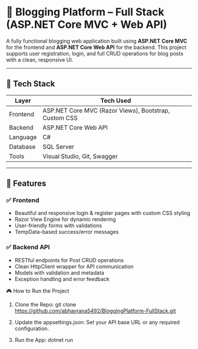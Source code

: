# 📝 Blogging Platform – Full Stack (ASP.NET Core MVC + Web API)

A fully functional blogging web application built using **ASP.NET Core MVC** for the frontend and **ASP.NET Core Web API** for the backend. This project supports user registration, login, and full CRUD operations for blog posts with a clean, responsive UI.

---

## 🚀 Tech Stack

| Layer       | Tech Used                                     |
|-------------|-----------------------------------------------|
| Frontend    | ASP.NET Core MVC (Razor Views), Bootstrap, Custom CSS |
| Backend     | ASP.NET Core Web API                          |
| Language    | C#                                            |
| Database    | SQL Server                                    |
| Tools       | Visual Studio, Git, Swagger                   |

---

## 🌟 Features

### ✅ Frontend
- Beautiful and responsive login & register pages with custom CSS styling
- Razor View Engine for dynamic rendering
- User-friendly forms with validations
- TempData-based success/error messages

### ✅ Backend API
- RESTful endpoints for Post CRUD operations
- Clean HttpClient wrapper for API communication
- Models with validation and metadata
- Exception handling and error feedback


🎮 How to Run the Project
1. Clone the Repo:
git clone https://github.com/abhayrana5492/BloggingPlatform-FullStack.git

2. Update the appsettings.json:
Set your API base URL or any required configuration.

3. Run the App:
dotnet run
